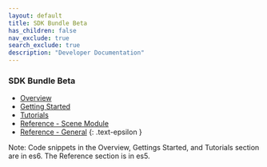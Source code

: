 ```yaml
---
layout: default
title: SDK Bundle Beta
has_children: false
nav_exclude: true
search_exclude: true
description: "Developer Documentation"
---
```


### SDK Bundle Beta

- [Overview](../overview)
- [Getting Started](../getting_started)
- [Tutorials](../tutorials)
- [Reference - Scene Module](../reference/modules/scene.html)
- [Reference - General](../reference)
{: .text-epsilon }

<div class="note">Note: Code snippets in the Overview, Gettings Started, and Tutorials section are in es6. The Reference section is in es5.</div>